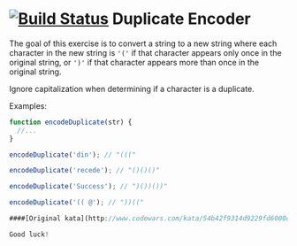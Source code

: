 [![Build Status](https://travis-ci.org/ivanStraltsou/code-wars.svg?branch=master)](https://travis-ci.org/ivanStraltsou/code-wars)
Duplicate Encoder
================

The goal of this exercise is to convert a string to a new string where each character in the new string is `'('` if that character appears only once in the original string, or `')'` if that character appears more than once in the original string.

Ignore capitalization when determining if a character is a duplicate.

Examples:

```js
function encodeDuplicate(str) {
  //...
}

encodeDuplicate('din'); // "((("

encodeDuplicate('recede'); // "()()()"

encodeDuplicate('Success'); // ")())())"

encodeDuplicate('(( @'); // "))(("

####[Original kata](http://www.codewars.com/kata/54b42f9314d9229fd6000d9c)

Good luck!

